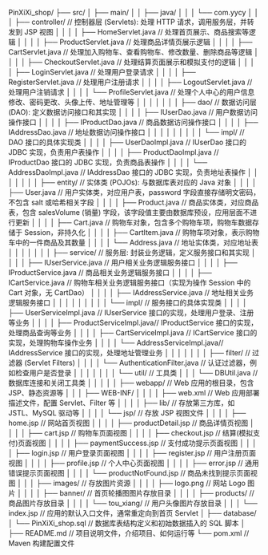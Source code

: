 PinXiXi_shop/
├── src/
│ ├── main/
│ │ ├── java/
│ │ │ └── com.yycy
│ │ │ ├── controller/ // 控制器层 (Servlets): 处理 HTTP 请求，调用服务层，并转发到 JSP 视图
│ │ │ │ ├── HomeServlet.java // 处理首页展示、商品搜索等逻辑
│ │ │ │ ├── ProductServlet.java // 处理商品详情页展示逻辑
│ │ │ │ ├── CartServlet.java // 处理加入购物车、查看购物车、修改数量、删除商品等逻辑
│ │ │ │ ├── CheckoutServlet.java // 处理结算页面展示和模拟支付的逻辑
│ │ │ │ ├── LoginServlet.java // 处理用户登录请求
│ │ │ │ ├── RegisterServlet.java // 处理用户注册请求
│ │ │ │ ├── LogoutServlet.java // 处理用户注销请求
│ │ │ │ └── ProfileServlet.java // 处理个人中心的用户信息修改、密码更改、头像上传、地址管理等
│ │ │ │
│ │ │ ├── dao/ // 数据访问层 (DAO): 定义数据访问接口和其实现
│ │ │ │ ├── IUserDao.java // 用户数据访问操作接口
│ │ │ │ ├── IProductDao.java // 商品数据访问操作接口
│ │ │ │ ├── IAddressDao.java // 地址数据访问操作接口
│ │ │ │ │
│ │ │ │ └── impl/ // DAO 接口的具体实现类
│ │ │ │ ├── UserDaoImpl.java // IUserDao 接口的 JDBC 实现，负责用户表操作
│ │ │ │ ├── ProductDaoImpl.java // IProductDao 接口的 JDBC 实现，负责商品表操作
│ │ │ │ └── AddressDaoImpl.java // IAddressDao 接口的 JDBC 实现，负责地址表操作
│ │ │ │
│ │ │ ├── entity/ // 实体类 (POJOs): 与数据库表对应的 Java 对象
│ │ │ │ ├── User.java // 用户实体类，对应用户表，password 字段直接存储明文密码，不包含 salt 或哈希相关字段
│ │ │ │ ├── Product.java // 商品实体类，对应商品表，包含 salesVolume (销量) 字段，该字段值主要由数据库预设，应用层面不进行更新
│ │ │ │ ├── Cart.java // 购物车对象，包含多个购物车项，购物车数据存储于 Session，非持久化
│ │ │ │ ├── CartItem.java // 购物车项对象，表示购物车中的一件商品及其数量
│ │ │ │ └── Address.java // 地址实体类，对应地址表
│ │ │ │
│ │ │ ├── service/ // 服务层: 封装业务逻辑，定义服务接口和其实现
│ │ │ │ ├── IUserService.java // 用户相关业务逻辑服务接口
│ │ │ │ ├── IProductService.java // 商品相关业务逻辑服务接口
│ │ │ │ ├── ICartService.java // 购物车相关业务逻辑服务接口（实现为操作 Session 中的 Cart 对象，无 CartDao）
│ │ │ │ ├── IAddressService.java // 地址相关业务逻辑服务接口
│ │ │ │ │
│ │ │ │ └── impl/ // 服务接口的具体实现类
│ │ │ │ ├── UserServiceImpl.java // IUserService 接口的实现，处理用户登录、注册等业务
│ │ │ │ ├── ProductServiceImpl.java// IProductService 接口的实现，处理商品查询等业务
│ │ │ │ ├── CartServiceImpl.java // ICartService 接口的实现，处理购物车操作业务
│ │ │ │ └── AddressServiceImpl.java// IAddressService 接口的实现，处理地址管理业务
│ │ │ │
│ │ │ ├── filter/ // 过滤器 (Servlet Filters)
│ │ │ │ └── AuthenticationFilter.java // 认证过滤器，例如检查用户是否登录
│ │ │ │
│ │ │ └── util/ // 工具类
│ │ │ └── DBUtil.java // 数据库连接和关闭工具类
│ │ │
│ │ ├── webapp/ // Web 应用的根目录，包含 JSP、静态资源等
│ │ │ ├── WEB-INF/
│ │ │ │ ├── web.xml // Web 应用部署描述文件，配置 Servlet、Filter 等
│ │ │ │ ├── lib/ // 存放第三方库，如 JSTL、MySQL 驱动等
│ │ │ │ └── jsp/ // 存放 JSP 视图文件
│ │ │ │ ├── home.jsp // 网站首页视图
│ │ │ │ ├── productDetail.jsp // 商品详情页视图
│ │ │ │ ├── cart.jsp // 购物车页面视图
│ │ │ │ ├── checkout.jsp // 结算(模拟支付)页面视图
│ │ │ │ ├── paymentSuccess.jsp // 支付成功提示页面视图
│ │ │ │ ├── login.jsp // 用户登录页面视图
│ │ │ │ ├── register.jsp // 用户注册页面视图
│ │ │ │ ├── profile.jsp // 个人中心页面视图
│ │ │ │ ├── error.jsp // 通用错误提示页面视图
│ │ │ │ └── productNotFound.jsp // 商品未找到提示页面视图
│ │ │ ├── images/ // 存放图片资源
│ │ │ │ ├── logo.png // 网站 Logo 图片
│ │ │ │ ├── banner/ // 首页轮播图图片存放目录
│ │ │ │ ├── products/ // 商品图片存放目录
│ │ │ │ └── tou_xiang/ // 用户头像图片存放目录
│ │ │ └── index.jsp // 应用的默认入口文件，通常重定向到首页 Servlet
│
├── database/
│ └── PinXiXi_shop.sql // 数据库表结构定义和初始数据插入的 SQL 脚本
│
├── README.md // 项目说明文件，介绍项目、如何运行等
└── pom.xml // Maven 构建配置文件
